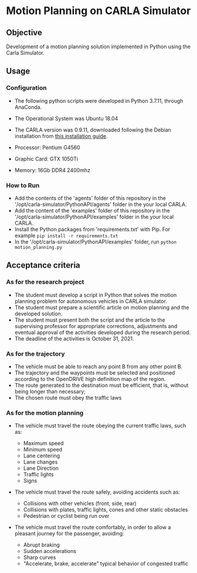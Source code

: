 # Motion Planning on CARLA Simulator

## Objective

Development of a motion planning solution implemented in Python using the Carla Simulator.

## Usage

### Configuration
* The following python scripts were developed in Python 3.7.11, through AnaConda.
* The Operational System was Ubuntu 18.04
* The CARLA version was 0.9.11, downloaded following the Debian installation from [this installation guide](https://carla.readthedocs.io/en/0.9.11/start_quickstart/).

* Processor: Pentium G4560
* Graphic Card: GTX 1050Ti
* Memory: 16Gb DDR4 2400mhz

### How to Run
* Add the contents of the 'agents' folder of this repository in the '/opt/carla-simulator/PythonAPI/agents' folder in the your local CARLA.
* Add the content of the 'examples' folder of this repository in the '/opt/carla-simulator/PythonAPI/examples' folder in the your local CARLA.
* Install the Python packages from 'requirements.txt' with Pip. For example ``` pip install -r requirements.txt ```
* In the '/opt/carla-simulator/PythonAPI/examples' folder, run ``` python motion_planning.py ```

## Acceptance criteria

### As for the research project
- The student must develop a script in Python that solves the motion planning problem for autonomous vehicles in CARLA simulator.
- The student must prepare a scientific article on motion planning and the developed solution.
- The student must present both the script and the article to the supervising professor for appropriate corrections, adjustments and eventual approval of the activities developed during the research period.
- The deadline of the activities is October 31, 2021.

### As for the trajectory
- The vehicle must be able to reach any point B from any other point B.
- The trajectory and the waypoints must be selected and positioned according to the OpenDRIVE high definition map of the region.
- The route generated to the destination must be efficient, that is, without being longer than necessary;
- The chosen route must obey the traffic laws

### As for the motion planning
- The vehicle must travel the route obeying the current traffic laws, such as:
    - Maximum speed
    - Minimum speed
    - Lane centering
    - Lane changes
    - Lane Direction
    - Traffic lights
    - Signs

- The vehicle must travel the route safely, avoiding accidents such as:
    - Collisions with other vehicles (front, side, rear)
    - Collisions with plates, traffic lights, cones and other static obstacles
    - Pedestrian or cyclist being run over

- The vehicle must travel the route comfortably, in order to allow a pleasant journey for the passenger, avoiding:
    - Abrupt braking
    - Sudden accelerations
    - Sharp curves
    - "Accelerate, brake, accelerate" typical behavior of congested traffic
